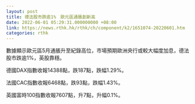 ```yaml
---
layout: post
title: 德法股市跌逾1%　歐元區通脹創新高
date: 2022-06-01 05:29:31.000000000 +08:00
link: https://news.rthk.hk/rthk/ch/component/k2/1651074-20220601.htm
categories: rthk
---
```


數據顯示歐元區5月通脹升至紀錄高位，市場預期歐洲央行或較大幅度加息，德法股市跌逾1%，英股靠穩。

德國DAX指數收報14388點，跌187點，跌幅1.29%。

法國CAC指數收報6468點，跌93點，跌幅1.43%。

英國富時100指數收報7607點，升7點，升幅0.1%。
